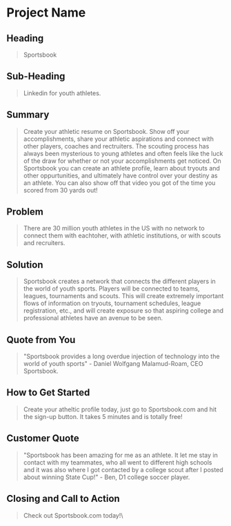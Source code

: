 # Project Name #

<!--
> This material was originally posted [here](http://www.quora.com/What-is-Amazons-approach-to-product-development-and-product-management). It is reproduced here for posterities sake.

There is an approach called "working backwards" that is widely used at Amazon. They work backwards from the customer, rather than starting with an idea for a product and trying to bolt customers onto it. While working backwards can be applied to any specific product decision, using this approach is especially important when developing new products or features.

For new initiatives a product manager typically starts by writing an internal press release announcing the finished product. The target audience for the press release is the new/updated product's customers, which can be retail customers or internal users of a tool or technology. Internal press releases are centered around the customer problem, how current solutions (internal or external) fail, and how the new product will blow away existing solutions.

If the benefits listed don't sound very interesting or exciting to customers, then perhaps they're not (and shouldn't be built). Instead, the product manager should keep iterating on the press release until they've come up with benefits that actually sound like benefits. Iterating on a press release is a lot less expensive than iterating on the product itself (and quicker!).

If the press release is more than a page and a half, it is probably too long. Keep it simple. 3-4 sentences for most paragraphs. Cut out the fat. Don't make it into a spec. You can accompany the press release with a FAQ that answers all of the other business or execution questions so the press release can stay focused on what the customer gets. My rule of thumb is that if the press release is hard to write, then the product is probably going to suck. Keep working at it until the outline for each paragraph flows.

Oh, and I also like to write press-releases in what I call "Oprah-speak" for mainstream consumer products. Imagine you're sitting on Oprah's couch and have just explained the product to her, and then you listen as she explains it to her audience. That's "Oprah-speak", not "Geek-speak".

Once the project moves into development, the press release can be used as a touchstone; a guiding light. The product team can ask themselves, "Are we building what is in the press release?" If they find they're spending time building things that aren't in the press release (overbuilding), they need to ask themselves why. This keeps product development focused on achieving the customer benefits and not building extraneous stuff that takes longer to build, takes resources to maintain, and doesn't provide real customer benefit (at least not enough to warrant inclusion in the press release).
 -->

## Heading ##
  > Sportsbook

## Sub-Heading ##
  > Linkedin for youth athletes.

## Summary ##
  > Create your athletic resume on Sportsbook. Show off your accomplishments, share your athletic aspirations and connect with other players, coaches and rectruiters. The scouting process has always been mysterious to young athletes and often feels like the luck of the draw for whether or not your accomplishments get noticed. On Sportsbook you can create an athlete profile, learn about tryouts and other oppurtunities, and ultimately have control over your destiny as an athlete. You can also show off that video you got of the time you scored from 30 yards out!

## Problem ##
  > There are 30 million youth athletes in the US with no network to connect them with eachtoher, with athletic institutions, or with scouts and recruiters.

## Solution ##
  > Sportsbook creates a network that connects the different players in the world of youth sports. Players will be connected to teams, leagues, tournaments and scouts. This will create extremely important flows of information on tryouts, tournament schedules, league registration, etc., and will create exposure so that aspiring college and professional athletes have an avenue to be seen.

## Quote from You ##
  > "Sportsbook provides a long overdue injection of technology into the world of youth sports" - Daniel Wolfgang Malamud-Roam, CEO Sportsbook.

## How to Get Started ##
  > Create your atheltic profile today, just go to Sportsbook.com and hit the sign-up button. It takes 5 minutes and is totally free!

## Customer Quote ##
  > "Sportsbook has been amazing for me as an athlete. It let me stay in contact with my teammates, who all went to different high schools and it was also where I got contacted by a college scout after I posted about winning State Cup!" - Ben, D1 college soccer player.

## Closing and Call to Action ##
  > Check out Sportsbook.com today!\
